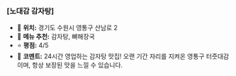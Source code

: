 ### [노대감 감자탕]
- 📍 **위치:** 경기도 수원시 영통구 산남로 2
- 🍴 **메뉴 추천:** 감자탕, 뼈해장국
- ⭐ **평점:** 4/5
- 💬 **코멘트:** 24시간 영업하는 감자탕 맛집! 오랜 기간 자리를 지켜온 영통구 터줏대감이며, 항상 보장된 맛을 느낄 수 있습니다.